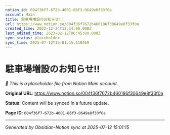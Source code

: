 ```yaml
---
notion_id: 004f36f7-672b-4601-86f3-0649e8f33f0a
account: Main
title: 駐車場増設のお知らせ!!
url: https://www.notion.so/004f36f7672b460186f30649e8f33f0a
created_time: 2022-12-24T12:14:00.000Z
last_edited_time: 2023-02-12T06:45:00.000Z
sync_status: placeholder
sync_time: 2025-07-12T15:01:15.118469
---
```


# 駐車場増設のお知らせ!!

*🔄 This is a placeholder file from Notion Main account.*

**Original URL**: https://www.notion.so/004f36f7672b460186f30649e8f33f0a

**Status**: Content will be synced in a future update.

**Page ID**: `004f36f7-672b-4601-86f3-0649e8f33f0a`

---

*Generated by Obsidian-Notion sync at 2025-07-12 15:01:15*
